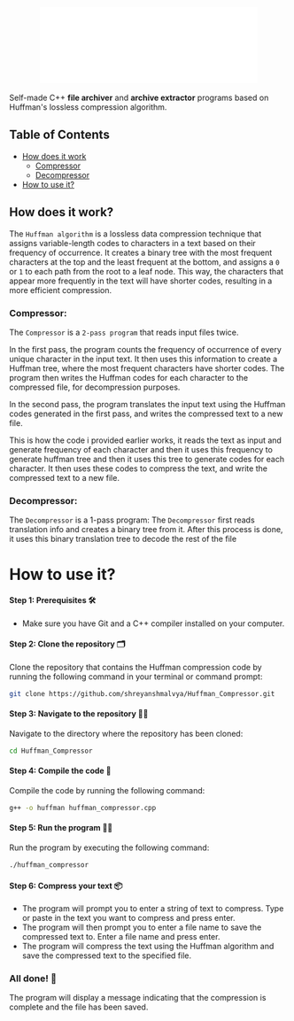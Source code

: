 <p align="center">
  <img src=https://github.com/shreyanshmalvya/Huffman_Compressor/blob/main/assets/logo.png>
</p>

<!-- <p align="center">
  <a href="https://github.com/shreyanshmalvya/Huffman_Coding/blob/master/LICENSE">
    <img src="https://img.shields.io/github/license/shreyanshmalvya/Huffman_Coding"
      alt="MIT License" />
  </a>
  <a href="https://www.linkedin.com/in/ersel-hengirmen/">
    <img src="https://img.shields.io/badge/-LinkedIn-black.svg?style=plastic-square&logo=linkedin&colorB=555"
      alt="linkedin" />
  </a>
  <a href="https://github.com/shreyanshmalvya/Huffman-Coding/issues">
    <img src="https://img.shields.io/github/issues-raw/shreyanshmalvya/huffman-coding"
      alt="open issues" />
  </a>
  <a href="https://github.com/shreyanshmalvya/Huffman-Coding/issues?q=is%3Aissue+is%3Aclosed">
    <img src="https://img.shields.io/github/issues-closed-raw/shreyanshmalvya/huffman-coding"
      alt="closed issues" />
  </a>
</p> -->

Self-made C++ **file archiver** and **archive extractor** programs based on Huffman's lossless compression algorithm. 
## Table of Contents

* [How does it work](#how-does-it-work)
  * [Compressor](#compressor)
  * [Decompressor](#decompressor)
* [How to use it?](#how-to-use-it)

## How does it work?
The ``Huffman algorithm`` is a lossless data compression technique that assigns variable-length codes to characters in a text based on their frequency of occurrence. It creates a binary tree with the most frequent characters at the top and the least frequent at the bottom, and assigns a `0` or `1` to each path from the root to a leaf node. This way, the characters that appear more frequently in the text will have shorter codes, resulting in a more efficient compression.

### Compressor:
The ```Compressor``` is a ``2-pass program`` that reads input files twice.

In the first pass, the program counts the frequency of occurrence of every unique character in the input text. It then uses this information to create a Huffman tree, where the most frequent characters have shorter codes. The program then writes the Huffman codes for each character to the compressed file, for decompression purposes.

In the second pass, the program translates the input text using the Huffman codes generated in the first pass, and writes the compressed text to a new file.

This is how the code i provided earlier works, it reads the text as input and generate frequency of each character and then it uses this frequency to generate huffman tree and then it uses this tree to generate codes for each character. It then uses these codes to compress the text, and write the compressed text to a new file.

### Decompressor:
The `Decompressor` is a 1-pass program:
The `Decompressor` first reads translation info and creates a binary tree from it. After this process is done, it uses this binary translation tree to decode the rest of the file

# How to use it?
#### Step 1: Prerequisites 🛠️

- Make sure you have Git and a C++ compiler installed on your computer.

#### Step 2: Clone the repository 🗂️

Clone the repository that contains the Huffman compression code by running the following command in your terminal or command prompt:

```sh
git clone https://github.com/shreyanshmalvya/Huffman_Compressor.git
```

#### Step 3: Navigate to the repository 🚶‍♂️
Navigate to the directory where the repository has been cloned:
```sh
cd Huffman_Compressor
```
#### Step 4: Compile the code 🔨
Compile the code by running the following command:
```sh
g++ -o huffman huffman_compressor.cpp
```
#### Step 5: Run the program 🏃‍♂️
Run the program by executing the following command:
```sh
./huffman_compressor
```
#### Step 6: Compress your text 📦
- The program will prompt you to enter a string of text to compress. Type or paste in the text you want to compress and press enter.
- The program will then prompt you to enter a file name to save the compressed text to. Enter a file name and press enter.
- The program will compress the text using the Huffman algorithm and save the compressed text to the specified file.

### All done! 🎉
The program will display a message indicating that the compression is complete and the file has been saved.

